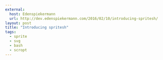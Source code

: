```yaml
---
external:
  host: Edenspiekermann
  url: http://dev.edenspiekermann.com/2016/02/10/introducing-spritesh/
layout: post
title: "Introducing spritesh"
tags: 
  - sprite
  - svg
  - bash
  - scropt
---
```

